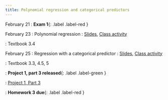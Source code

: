 ```yaml
---
title: Polynomial regression and categorical predictors
---
```


February 21
: **Exam 1**{: .label .label-red }

February 23
: Polynomial regression
  : [Slides](https://sta112-s22.github.io/slides/lecture_15.html), [Class activity](https://sta112-s22.github.io/class_activities/ca_lecture_15.html)

: Textbook 3.4

February 25
: Regression with a categorical predictor
  : [Slides](https://sta112-s22.github.io/slides/lecture_16.html), [Class activity](https://sta112-s22.github.io/class_activities/ca_lecture_16.html)

: Textbook 3.3, 4.5, 5

: **Project 1, part 3 released**{: .label .label-green }

  : [Project 1, Part 3](https://sta112-s22.github.io/projects/project_1_part_3.html)

: **Homework 3 due**{: .label .label-red }